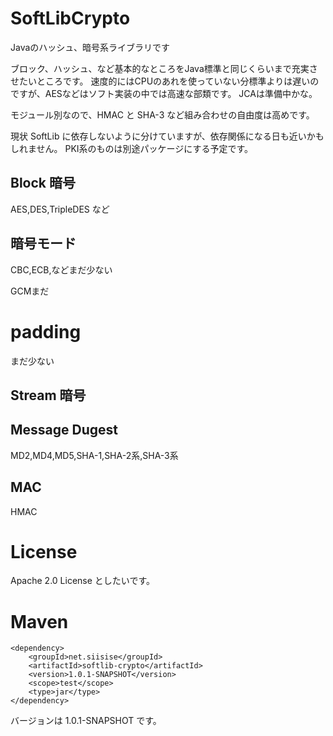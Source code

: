 # SoftLibCrypto
Javaのハッシュ、暗号系ライブラリです

ブロック、ハッシュ、など基本的なところをJava標準と同じくらいまで充実させたいところです。
速度的にはCPUのあれを使っていない分標準よりは遅いのですが、AESなどはソフト実装の中では高速な部類です。
JCAは準備中かな。

モジュール別なので、HMAC と SHA-3 など組み合わせの自由度は高めです。

現状 SoftLib に依存しないように分けていますが、依存関係になる日も近いかもしれません。
PKI系のものは別途パッケージにする予定です。

## Block 暗号
AES,DES,TripleDES など

## 暗号モード
CBC,ECB,などまだ少ない

GCMまだ

# padding
まだ少ない

## Stream 暗号

## Message Dugest
MD2,MD4,MD5,SHA-1,SHA-2系,SHA-3系

## MAC
HMAC

# License

Apache 2.0 License としたいです。

# Maven

~~~
<dependency>
    <groupId>net.siisise</groupId>
    <artifactId>softlib-crypto</artifactId>
    <version>1.0.1-SNAPSHOT</version>
    <scope>test</scope>
    <type>jar</type>
</dependency>
~~~
バージョンは 1.0.1-SNAPSHOT です。


